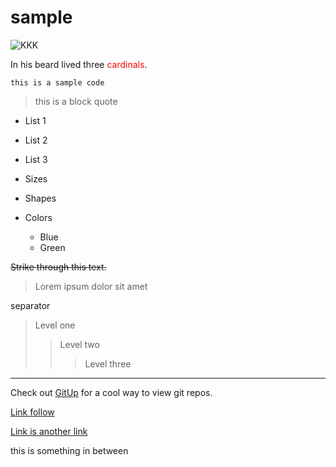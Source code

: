 # sample

![KKK](https://user-images.githubusercontent.com/58347627/86500001-8ecf8280-bdd1-11ea-9958-91adf928ef63.gif)

In his beard lived three <span style="color:red">cardinals</span>.

~~~
this is a sample code
~~~

> this is a block quote

* List 1
* List 2
* List 3


* Sizes
* Shapes
* Colors
  * Blue
  * Green
  
~~Strike through this text.~~

> Lorem ipsum dolor
sit amet

separator

> Level one
>
> > Level two
> >
> > > Level three

***

Check out [GitUp](http://gitup.co) for a cool way to view git repos.

[Link follow](http://a.com)


[Link is another link][1]

this is something in between

[1]: http://b.org
